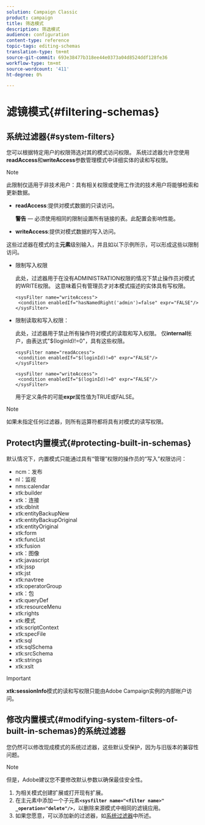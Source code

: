 ```yaml
---
solution: Campaign Classic
product: campaign
title: 筛选模式
description: 筛选模式
audience: configuration
content-type: reference
topic-tags: editing-schemas
translation-type: tm+mt
source-git-commit: 693e38477b318ee44e0373a04d8524ddf128fe36
workflow-type: tm+mt
source-wordcount: '411'
ht-degree: 0%

---
```



# 滤镜模式{#filtering-schemas}

## 系统过滤器{#system-filters}

您可以根据特定用户的权限筛选对其的模式访问权限。 系统过滤器允许您使用&#x200B;**readAccess**&#x200B;和&#x200B;**writeAccess**&#x200B;参数管理模式中详细实体的读和写权限。

>[!NOTE]
>
>此限制仅适用于非技术用户：具有相关权限或使用工作流的技术用户将能够检索和更新数据。

* **readAccess**:提供对模式数据的只读访问。

   **警告**  — 必须使用相同的限制设置所有链接的表。此配置会影响性能。

* **writeAccess**:提供对模式数据的写入访问。

这些过滤器在模式的主&#x200B;**元素**&#x200B;级别输入，并且如以下示例所示，可以形成这些以限制访问。

* 限制写入权限

   此处，过滤器用于在没有ADMINISTRATION权限的情况下禁止操作员对模式的WRITE权限。 这意味着只有管理员才对本模式描述的实体具有写权限。

   ```
   <sysFilter name="writeAccess">      
    <condition enabledIf="hasNamedRight('admin')=false" expr="FALSE"/>    
   </sysFilter>
   ```

* 限制读取和写入权限：

   此处，过滤器用于禁止所有操作符对模式的读取和写入权限。 仅&#x200B;**internal**&#x200B;帐户，由表达式&quot;$(loginId)!=0&quot;，具有这些权限。

   ```
   <sysFilter name="readAccess"> 
    <condition enabledIf="$(loginId)!=0" expr="FALSE"/>
   </sysFilter>
   
   <sysFilter name="writeAccess">  
    <condition enabledIf="$(loginId)!=0" expr="FALSE"/>
   </sysFilter>
   ```

   用于定义条件的可能&#x200B;**expr**&#x200B;属性值为TRUE或FALSE。

>[!NOTE]
>
>如果未指定任何过滤器，则所有运算符都将具有对模式的读写权限。

## Protect内置模式{#protecting-built-in-schemas}

默认情况下，内置模式只能通过具有“管理”权限的操作员的“写入”权限访问：

* ncm：发布
* nl：监视
* nms:calendar
* xtk:builder
* xtk：连接
* xtk:dbInit
* xtk:entityBackupNew
* xtk:entityBackupOriginal
* xtk:entityOriginal
* xtk:form
* xtk:funcList
* xtk:fusion
* xtk：图像
* xtk:javascript
* xtk:jssp
* xtk:jst
* xtk:navtree
* xtk:operatorGroup
* xtk：包
* xtk:queryDef
* xtk:resourceMenu
* xtk:rights
* xtk:模式
* xtk:scriptContext
* xtk:specFile
* xtk:sql
* xtk:sqlSchema
* xtk:srcSchema
* xtk:strings
* xtk:xslt

>[!IMPORTANT]
>
>**xtk:sessionInfo**&#x200B;模式的读和写权限只能由Adobe Campaign实例的内部帐户访问。

## 修改内置模式{#modifying-system-filters-of-built-in-schemas}的系统过滤器

您仍然可以修改现成模式的系统过滤器，这些默认受保护，因为与旧版本的兼容性问题。

>[!NOTE]
>
>但是，Adobe建议您不要修改默认参数以确保最佳安全性。

1. 为相关模式创建扩展或打开现有扩展。
1. 在主元素中添加一个子元素&#x200B;**`<sysfilter name="<filter name>" _operation="delete"/>`**，以删除来源模式中相同的滤镜应用。
1. 如果您愿意，可以添加新的过滤器，如[系统过滤器](#system-filters)中所述。

